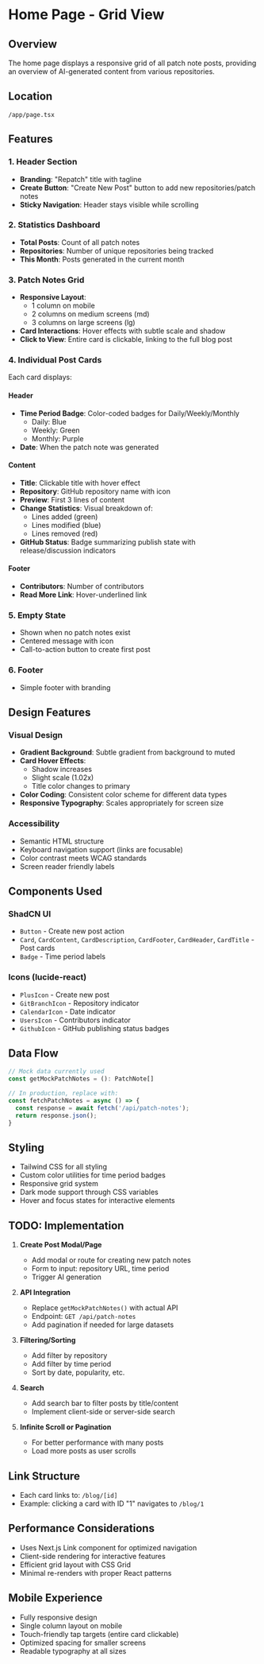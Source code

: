 # Home Page - Grid View

## Overview
The home page displays a responsive grid of all patch note posts, providing an overview of AI-generated content from various repositories.

## Location
`/app/page.tsx`

## Features

### 1. **Header Section**
- **Branding**: "Repatch" title with tagline
- **Create Button**: "Create New Post" button to add new repositories/patch notes
- **Sticky Navigation**: Header stays visible while scrolling

### 2. **Statistics Dashboard**
- **Total Posts**: Count of all patch notes
- **Repositories**: Number of unique repositories being tracked
- **This Month**: Posts generated in the current month

### 3. **Patch Notes Grid**
- **Responsive Layout**: 
  - 1 column on mobile
  - 2 columns on medium screens (md)
  - 3 columns on large screens (lg)
- **Card Interactions**: Hover effects with subtle scale and shadow
- **Click to View**: Entire card is clickable, linking to the full blog post

### 4. **Individual Post Cards**

Each card displays:

#### Header
- **Time Period Badge**: Color-coded badges for Daily/Weekly/Monthly
  - Daily: Blue
  - Weekly: Green  
  - Monthly: Purple
- **Date**: When the patch note was generated

#### Content
- **Title**: Clickable title with hover effect
- **Repository**: GitHub repository name with icon
- **Preview**: First 3 lines of content
- **Change Statistics**: Visual breakdown of:
  - Lines added (green)
  - Lines modified (blue)
  - Lines removed (red)
- **GitHub Status**: Badge summarizing publish state with release/discussion indicators

#### Footer
- **Contributors**: Number of contributors
- **Read More Link**: Hover-underlined link

### 5. **Empty State**
- Shown when no patch notes exist
- Centered message with icon
- Call-to-action button to create first post

### 6. **Footer**
- Simple footer with branding

## Design Features

### Visual Design
- **Gradient Background**: Subtle gradient from background to muted
- **Card Hover Effects**: 
  - Shadow increases
  - Slight scale (1.02x)
  - Title color changes to primary
- **Color Coding**: Consistent color scheme for different data types
- **Responsive Typography**: Scales appropriately for screen size

### Accessibility
- Semantic HTML structure
- Keyboard navigation support (links are focusable)
- Color contrast meets WCAG standards
- Screen reader friendly labels

## Components Used

### ShadCN UI
- `Button` - Create new post action
- `Card`, `CardContent`, `CardDescription`, `CardFooter`, `CardHeader`, `CardTitle` - Post cards
- `Badge` - Time period labels

### Icons (lucide-react)
- `PlusIcon` - Create new post
- `GitBranchIcon` - Repository indicator
- `CalendarIcon` - Date indicator
- `UsersIcon` - Contributors indicator
- `GithubIcon` - GitHub publishing status badges

## Data Flow

```typescript
// Mock data currently used
const getMockPatchNotes = (): PatchNote[]

// In production, replace with:
const fetchPatchNotes = async () => {
  const response = await fetch('/api/patch-notes');
  return response.json();
}
```

## Styling

- Tailwind CSS for all styling
- Custom color utilities for time period badges
- Responsive grid system
- Dark mode support through CSS variables
- Hover and focus states for interactive elements

## TODO: Implementation

1. **Create Post Modal/Page**
   - Add modal or route for creating new patch notes
   - Form to input: repository URL, time period
   - Trigger AI generation

2. **API Integration**
   - Replace `getMockPatchNotes()` with actual API
   - Endpoint: `GET /api/patch-notes`
   - Add pagination if needed for large datasets

3. **Filtering/Sorting**
   - Add filter by repository
   - Add filter by time period
   - Sort by date, popularity, etc.

4. **Search**
   - Add search bar to filter posts by title/content
   - Implement client-side or server-side search

5. **Infinite Scroll or Pagination**
   - For better performance with many posts
   - Load more posts as user scrolls

## Link Structure

- Each card links to: `/blog/[id]`
- Example: clicking a card with ID "1" navigates to `/blog/1`

## Performance Considerations

- Uses Next.js Link component for optimized navigation
- Client-side rendering for interactive features
- Efficient grid layout with CSS Grid
- Minimal re-renders with proper React patterns

## Mobile Experience

- Fully responsive design
- Single column layout on mobile
- Touch-friendly tap targets (entire card clickable)
- Optimized spacing for smaller screens
- Readable typography at all sizes

